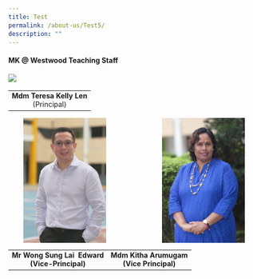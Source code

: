 ```yaml
---
title: Test
permalink: /about-us/Test5/
description: ""
---
```

#### **MK @ Westwood Teaching Staff**
<img style="width:30%" src="https://file.go.gov.sg/67u60i.JPG"> 


|  |
|:---:|
| <b>Mdm Teresa Kelly Len</b><br>(Principal)|

<img src="/images/Mr%20Edward%20Wong.jpeg" style="width:33%;margin-left:30px;" align = "left">
<img src="/images/Mdm%20Kitha%20Arumugam.jpeg"
		 style="width:33%;margin-right:30px;" align = "right">

<br clear="left">

|  |  |  
|:---:|:---:|
| <b>Mr Wong Sung Lai&nbsp; Edward<br>(Vice-Principal)</b> |<b>Mdm Kitha Arumugam<br> (Vice Principal)</b> |   |